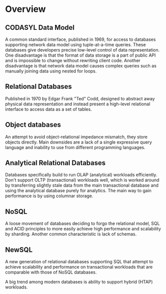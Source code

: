# Overview

## CODASYL Data Model

A common standard interface, published in 1969, for access to databases supporting
network data model using tuple-at-a-time queries. These databases give developers precise low-level
control of data representation. One disadvantage is that the format of data storage is a part of
public API and is impossible to change without rewriting client code. Another disadvantage is that
network data model causes complex queries such as manually joining data using nested for loops.


## Relational Databases

Published in 1970 by Edgar Frank "Ted" Codd, designed to abstract away physical data representation
and instead present a high-level relational interface to access data as a set of tables.


## Object databases

An attempt to avoid object-relational impedance mismatch, they store objects directly.
Main downsides are a lack of a single expressive query language and inability to use from different
programming languages.


## Analytical Relational Databases

Databases specifically build to run OLAP (analytical) workloads efficiently. Don't support
OLTP (transactional) workloads well, which is worked around by transferring slightly stale data
from the main transactional database and using the analytical database purely for analytics.
The main way to gain performance is by using columnar storage.


## NoSQL

A loose movement of databases deciding to forgo the relational model, SQL and ACID principles to
more easily achieve high performance and scalability by sharding. Another common characteristic
is lack of schemas.


## NewSQL

A new generation of relational databases supporting SQL that attempt to achieve scalability and
performance on transactional workloads that are comparable with those of NoSQL databases.

A big trend among modern databases is ability to support hybrid (HTAP) workloads.
